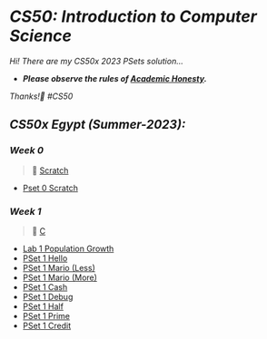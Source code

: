 # ***CS50: Introduction to Computer Science***
*Hi! There are my CS50x 2023 PSets solution...*

- ***Please observe the rules of [Academic Honesty](https://cs50.harvard.edu/x/2023/honesty).***

*Thanks!🙂 #CS50*

## ***CS50x Egypt (Summer-2023):***

### ***Week 0***
> 📖 [Scratch](https://cs50.harvard.edu/x/2023/weeks/0)
- [Pset 0 Scratch](https://github.com/Assem-ElQersh/CS50x_2023/tree/main/PSet%200)

### ***Week 1***
> 📖 [C](https://cs50.harvard.edu/x/2023/weeks/1)
- [Lab 1 Population Growth](https://github.com/Assem-ElQersh/CS50x_2023/tree/main/PSet%201/population)
- [PSet 1 Hello](https://github.com/Assem-ElQersh/CS50x_2023/tree/main/PSet%201/hello)
- [PSet 1 Mario (Less)](https://github.com/Assem-ElQersh/CS50x_2023/tree/main/PSet%201/mario-less)
- [PSet 1 Mario (More)](https://github.com/Assem-ElQersh/CS50x_2023/tree/main/PSet%201/mario-more)
- [PSet 1 Cash](https://github.com/Assem-ElQersh/CS50x_2023/tree/main/PSet%201/cash)
- [PSet 1 Debug](https://github.com/Assem-ElQersh/CS50x_2023/tree/main/PSet%201/debug)
- [PSet 1 Half](https://github.com/Assem-ElQersh/CS50x_2023/tree/main/PSet%201/half)
- [PSet 1 Prime](https://github.com/Assem-ElQersh/CS50x_2023/tree/main/PSet%201/prime)
- [PSet 1 Credit]()
